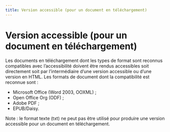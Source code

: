 ```yaml
---
title: Version accessible (pour un document en téléchargement)
---
```


# Version accessible (pour un document en téléchargement)


Les documents en téléchargement dont les types de format sont reconnus compatibles avec l’accessibilité doivent être rendus accessibles soit directement soit par l’intermédiaire d’une version accessible ou d’une version en HTML. Les formats de document dont la compatibilité est reconnue sont :

- Microsoft Office (Word 2003, OOXML) ;
- Open Office Org (ODF) ;
- Adobe PDF ;
- EPUB/Daisy.

Note : le format texte (txt) ne peut pas être utilisé pour produire une version accessible pour un document en téléchargement.
